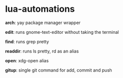 # lua-automations

**arch**: yay package manager wrapper

**edit**: runs gnome-text-editor without taking the terminal

**find**: runs grep pretty

**readdir**: runs ls pretty, rd as an alias

**open**: xdg-open alias

**gitup**: single git command for add, commit and push